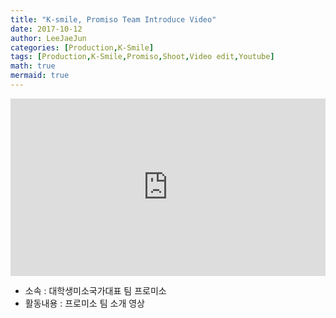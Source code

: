 ```yaml
---
title: "K-smile, Promiso Team Introduce Video"
date: 2017-10-12
author: LeeJaeJun
categories: [Production,K-Smile]
tags: [Production,K-Smile,Promiso,Shoot,Video edit,Youtube]
math: true
mermaid: true
---
```


<div style="width:100%; position:relative; padding-bottom: 56.25%;">
<iframe width="100%" height="100%" style="position:absolute;" src="https://www.youtube.com/embed/KU2o2Z4eFNg" frameborder="0" allowfullscreen></iframe>
</div>
  
* 소속 : 대학생미소국가대표 팀 프로미소
* 활동내용 : 프로미소 팀 소개 영상
